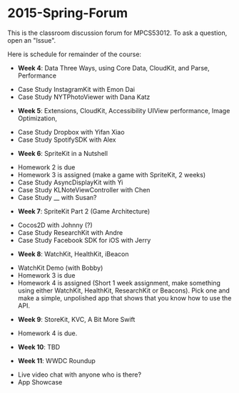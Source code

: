 # 2015-Spring-Forum
This is the classroom discussion forum for MPCS53012. To ask a question, open an "Issue".

Here is schedule for remainder of the course:
* **Week 4**: Data Three Ways, using Core Data, CloudKit, and Parse, Performance
 - Case Study InstagramKit with Emon Dai
 - Case Study NYTPhotoViewer with Dana Katz

* **Week 5**: Extensions, CloudKit, Accessibility UIView performance, Image Optimization, 
 - Case Study Dropbox with Yifan Xiao
 - Case Study SpotifySDK with Alex

* **Week 6**: SpriteKit in a Nutshell
 - Homework 2 is due
 - Homework 3 is assigned (make a game with SpriteKit, 2 weeks)
 - Case Study AsyncDisplayKit with Yi
 - Case Study KLNoteViewController with Chen
 - Case Study __ with Susan?

* **Week 7**: SpriteKit Part 2 (Game Architecture)
 - Cocos2D with Johnny (?)
 - Case Study ResearchKit with Andre
 - Case Study Facebook SDK for iOS with Jerry

* **Week 8**: WatchKit, HealthKit, iBeacon
 - WatchKit Demo (with Bobby)
 - Homework 3 is due
 - Homework 4 is assigned (Short 1 week assignment, make something using either WatchKit, HealthKit, ResearchKit or Beacons). Pick one and make a simple, unpolished app that shows that you know how to use the API.

* **Week 9**: StoreKit, KVC, A Bit More Swift
 - Homework 4 is due. 

* **Week 10**: TBD

* **Week 11**: WWDC Roundup
 - Live video chat with anyone who is there?
 - App Showcase

